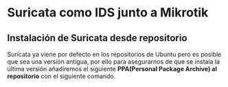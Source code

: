 # Suricata como IDS junto a Mikrotik

## Instalación de Suricata desde repositorio

Suricata ya viene por defecto en los repositorios de Ubuntu pero es posible que sea una versión antigua, por ello para asegurarnos de que se instala la última versión añadiremos el siguiente __PPA(Personal Package Archive) al repositorio__ con el siguiente comando.


